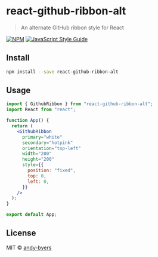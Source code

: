 # react-github-ribbon-alt

> An alternate GitHub ribbon style for React

[![NPM](https://img.shields.io/npm/v/react-github-ribbon-alt.svg)](https://www.npmjs.com/package/react-github-ribbon-alt) [![JavaScript Style Guide](https://img.shields.io/badge/code_style-standard-brightgreen.svg)](https://standardjs.com)

## Install

```bash
npm install --save react-github-ribbon-alt
```

## Usage

```jsx
import { GithubRibbon } from "react-github-ribbon-alt";
import React from "react";

function App() {
  return (
    <GithubRibbon
      primary="white"
      secondary="hotpink"
      orientation="top-left"
      width="200"
      height="200"
      style={{
        position: "fixed",
        top: 0,
        left: 0,
      }}
    />
  );
}

export default App;
```

## License

MIT © [andy-byers](https://github.com/andy-byers)
